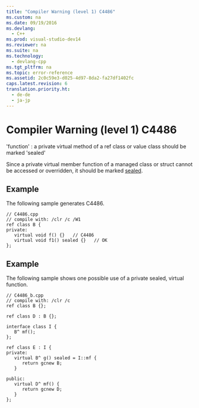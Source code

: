 ```yaml
---
title: "Compiler Warning (level 1) C4486"
ms.custom: na
ms.date: 09/19/2016
ms.devlang: 
  - C++
ms.prod: visual-studio-dev14
ms.reviewer: na
ms.suite: na
ms.technology: 
  - devlang-cpp
ms.tgt_pltfrm: na
ms.topic: error-reference
ms.assetid: 2c0c59e3-d025-4d97-8da2-fa27df1402fc
caps.latest.revision: 6
translation.priority.ht: 
  - de-de
  - ja-jp
---
```

# Compiler Warning (level 1) C4486
'function' : a private virtual method of a ref class or value class should be marked 'sealed'  
  
 Since a private virtual member function of a managed class or struct cannot be accessed or overridden, it should be marked [sealed](../vs140/sealed---C---Component-Extensions-.md).  
  
## Example  
 The following sample generates C4486.  
  
```  
// C4486.cpp  
// compile with: /clr /c /W1  
ref class B {  
private:  
   virtual void f() {}   // C4486  
   virtual void f1() sealed {}   // OK  
};  
```  
  
## Example  
 The following sample shows one possible use of a private sealed, virtual function.  
  
```  
// C4486_b.cpp  
// compile with: /clr /c  
ref class B {};  
  
ref class D : B {};  
  
interface class I {  
   B^ mf();  
};  
  
ref class E : I {  
private:  
   virtual B^ g() sealed = I::mf {  
      return gcnew B;  
   }  
  
public:  
   virtual D^ mf() {  
      return gcnew D;  
   }  
};  
```